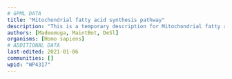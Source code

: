 ```yaml
---
# GPML DATA
title: "Mitochondrial fatty acid synthesis pathway"
description: "This is a temporary description for Mitochondrial fatty acid synthesis pathway"
authors: [Madeomuga, MaintBot, DeSl]
organisms: [Homo sapiens]
# ADDITIONAL DATA
last-edited: 2021-01-06
communities: []
wpid: "WP4317"
---
```

